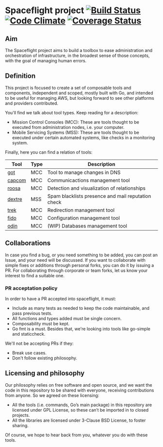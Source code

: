 # Spaceflight project [![Build Status](https://travis-ci.org/poka-yoke/spaceflight.svg?branch=master)](https://travis-ci.org/poka-yoke/spaceflight) [![Code Climate](https://codeclimate.com/github/poka-yoke/spaceflight/badges/gpa.svg)](https://codeclimate.com/github/poka-yoke/spaceflight) [![Coverage Status](https://coveralls.io/repos/github/poka-yoke/spaceflight/badge.svg?branch=master)](https://coveralls.io/github/poka-yoke/spaceflight?branch=master)

## Aim

The Spaceflight project aims to build a toolbox to ease administration and orchestration of infrastructure, in the broadest sense of those concepts, with the goal of managing human errors.                                                                        

## Definition

This project is focused to create a set of composable tools and components, independent and scoped, mostly built with Go, and intended to be useful for managing AWS, but looking forward to see other platforms and providers contributed.                         

You'll find we talk about tool types. Keep reading for a description:

* Mission Control Consoles (MCC): These are tools thought to be executed from administration nodes, i.e. your computer.
* Mobile Servicing Systems (MSS): These are tools thought to be executed under certain automated systems, like checks in a monitoring system.

Finally, here you can find a relation of tools:

| Tool | Type | Description |
|---|---|---|
| [got](mcc/got) | MCC | Tool to manage changes in DNS |
| [capcom](mcc/capcom) | MCC | Communicactions management tool |
| [roosa](mcc/roosa) | MCC | Detection and visualization of relationships |
| [dextre](mss/dextre) | MSS | Spam blacklists presence and mail reputation check |
| [trek](mcc/trek) | MCC | Redirection management tool |
| [fido](mcc/fido) | MCC | Configuration management tool |
| [odin](mcc/odin) | MCC | (WIP) Databases management tool |

## Collaborations

In case you find a bug, or you need something to be added, you can post an Issue, and your need will be discussed.
If you want to collaborate with simple fixes or additions through personal forks, you can do it by issuing a PR.
For collaborating through corporate or team forks, let us know your interest to find a suitable one.

### PR acceptation policy

In order to have a PR accepted into spaceflight, it must:

* Include as many tests as needed to keep the code maintainable, and pass previous tests.
* All functions and types added must be single concern.
* Composability must be kept.
* Go fmt is a must. Besides that, we're looking into tools like go-simple and staticcheck.

We'll not be accepting PRs if they:

* Break use cases.
* Don't follow existing philosophy.

## Licensing and philosophy

Our philosophy relies on free software and open source, and we want the code in this repository to be shared with everyone, receiving contributions from anyone. So we agreed on these licensing:                                                                                                 

- All the tools (i.e. commands, Go’s main package) in this repository are licensed under GPL License, so these can’t be imported in to closed projects.                                                                                                              
- All the libraries are licensed under 3-Clause BSD License, to foster sharing.

Of course, we hope to hear back from you, whatever you do with these tools.
